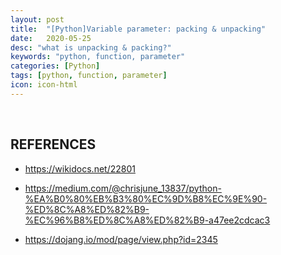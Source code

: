 ```yaml
---
layout: post
title:  "[Python]Variable parameter: packing & unpacking"
date:   2020-05-25
desc: "what is unpacking & packing?"
keywords: "python, function, parameter"
categories: [Python]
tags: [python, function, parameter]
icon: icon-html
---
```


<br>

REFERENCES
----------

- https://wikidocs.net/22801

- https://medium.com/@chrisjune_13837/python-%EA%B0%80%EB%B3%80%EC%9D%B8%EC%9E%90-%ED%8C%A8%ED%82%B9-%EC%96%B8%ED%8C%A8%ED%82%B9-a47ee2cdcac3

- https://dojang.io/mod/page/view.php?id=2345
